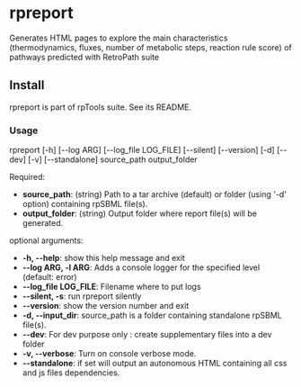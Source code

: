 # rpreport
Generates HTML pages to explore the main characteristics (thermodynamics,
fluxes, number of metabolic steps, reaction rule score) of pathways predicted
with RetroPath suite

## Install
rpreport is part of rpTools suite. See its README.

### Usage
rpreport [-h] [--log ARG] [--log_file LOG_FILE] [--silent] [--version] [-d] [--dev]  [-v] [--standalone] source_path output_folder

Required:
* **source_path**: (string) Path to a tar archive (default) or folder (using '-d' option) containing rpSBML file(s).
* **output_folder**: (string) Output folder where report file(s) will be generated.

optional arguments:
* **-h, --help**: show this help message and exit
* **--log ARG, -l ARG**: Adds a console logger for the specified level (default: error)
* **--log_file LOG_FILE**: Filename where to put logs
* **--silent, -s**: run rpreport silently
* **--version**: show the version number and exit
* **-d, --input_dir**: source_path is a folder containing standalone rpSBML file(s).
* **--dev**: For dev purpose only : create supplementary files into a dev folder
* **-v, --verbose**: Turn on console verbose mode.
* **--standalone**: if set will output an autonomous HTML containing all css and js files dependencies.
